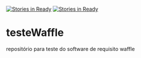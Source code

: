 [![Stories in Ready](https://badge.waffle.io/betonr/testeWaffle.png?label=ready&title=Ready)](https://waffle.io/betonr/testeWaffle?utm_source=badge)
[![Stories in Ready](https://badge.waffle.io/betonr/testeWaffle.png?label=ready&title=Ready)](https://waffle.io/betonr/testeWaffle?utm_source=badge)
# testeWaffle
repositório para teste do software de requisito waffle

